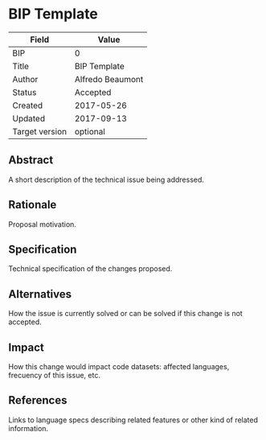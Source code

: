 # BIP Template

| Field | Value |
| --- | --- |
| BIP | 0 |
| Title | BIP Template |
| Author | Alfredo Beaumont |
| Status | Accepted |
| Created | 2017-05-26 |
| Updated | 2017-09-13 |
| Target version | optional |

## Abstract

A short description of the technical issue being addressed.

## Rationale

Proposal motivation.

## Specification

Technical specification of the changes proposed.

## Alternatives

How the issue is currently solved or can be solved if this change is not accepted.

## Impact

How this change would impact code datasets: affected languages, frecuency of this issue, etc.

## References

Links to language specs describing related features or other kind of related information.

